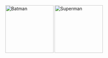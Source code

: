 <img height="150px" align="left" src="https://media.giphy.com/media/v1.Y2lkPTc5MGI3NjExbHpoM3h2dGRnbDhteTZhMTBsaWtyc2V3a3Z1emI4OTBtMXQ2MWZ6MiZlcD12MV9zdGlja2Vyc19zZWFyY2gmY3Q9cw/wNnDbvuZqzho4/giphy.gif" alt="Batman" />
<img height="150px" align="left" src="https://media.giphy.com/media/EksD1gweEEdGw/giphy.gif" alt="Superman" />
